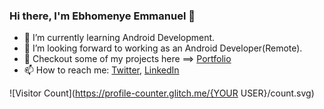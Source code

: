 ### Hi there, I'm Ebhomenye Emmanuel 👋

* 🌱 I’m currently learning Android Development.
* 👯 I’m looking forward to working as an Android Developer(Remote).
* 🔭 Checkout some of my projects here ==> [Portfolio](https://eebhomenye.wixsite.com/portfolio)
* 📫 How to reach me: [Twitter](https://twitter.com/noObject01),  [LinkedIn](https://www.linkedin.com/in/ebhomenye-emmanuel-b32191187/)

![Visitor Count](https://profile-counter.glitch.me/{YOUR USER}/count.svg)

<!--
**EbhomenyeEmmanuel/EbhomenyeEmmanuel** is a ✨ _special_ ✨ repository because its `README.md` (this file) appears on your GitHub profile.

Here are some ideas to get you started:

- 🔭 I’m currently working on ...
- 🌱 I’m currently learning ...
- 👯 I’m looking to collaborate on ...
- 🤔 I’m looking for help with ...
- 💬 Ask me about ...
- 📫 How to reach me: ...
- 😄 Pronouns: ...
- ⚡ Fun fact: ...
-->
